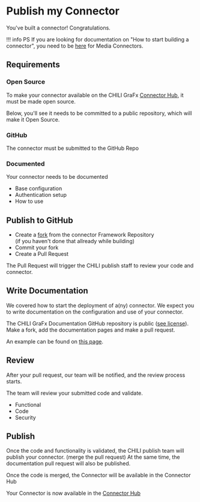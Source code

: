 # Publish my Connector

You've built a connector! Congratulations.

!!! info
    PS If you are looking for documentation on "How to start building a connector", you need to be [here](/GraFx-Developers/connectors/media-connector/build-a-simple-media-connector/) for Media Connectors.

## Requirements

### Open Source

To make your connector available on the CHILI GraFx [Connector Hub](../../../GraFx-Studio/guides/connector-hub/), it must be made open source.

Below, you'll see it needs to be committed to a public repository, which will make it Open Source.

### GitHub

The connector must be submitted to the GitHub Repo

### Documented

Your connector needs to be documented

- Base configuration
- Authentication setup
- How to use

## Publish to GitHub

- Create a [fork](https://github.com/chili-publish/studio-connector-framework) from the connector Framework Repository<br/>(if you haven't done that allready while building)
- Commit your fork
- Create a Pull Request

The Pull Request will trigger the CHILI publish staff to review your code and connector.

## Write Documentation

We covered how to start the deployment of a(ny) connector.
We expect you to write documentation on the configuration and use of your connector.

The CHILI GraFx Documentation GitHub repository is public ([see license](https://github.com/chili-publish/grafx-documentation/blob/main/LICENSE)).
Make a fork, add the documentation pages and make a pull request.

An example can be found on [this page](../../../GraFx-Studio/connectors/connector-grafx-media/).

## Review

After your pull request, our team will be notified, and the review process starts.

The team will review your submitted code and validate.

- Functional
- Code
- Security

## Publish

Once the code and functionality is validated, the CHILI publish team will publish your connector. (merge the pull request)
At the same time, the documentation pull request will also be published.

Once the code is merged, the Connector will be available in the Connector Hub

Your Connector is now available in the [Connector Hub](../../../GraFx-Studio/guides/connector-hub/)